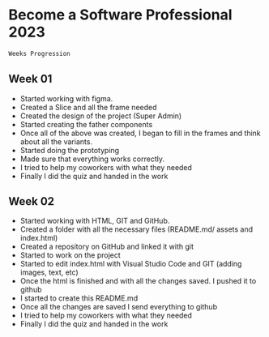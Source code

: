 # Become a Software Professional 2023
```bash
Weeks Progression
```

## Week 01
- Started working with figma.
- Created a Slice and all the frame needed
- Created the design of the project (Super Admin)
- Started creating the father components
- Once all of the above was created, I began to fill in the frames and think about all the variants.
- Started doing the prototyping
- Made sure that everything works correctly.
- I tried to help my coworkers with what they needed
- Finally I did the quiz and handed in the work


## Week 02
- Started working with HTML, GIT and GitHub.
- Created a folder with all the necessary files (README.md/ assets and index.html)
- Created a repository on GitHub and linked it with git
- Started to work on the project 
- Started to edit index.html with Visual Studio Code and GIT (adding images, text, etc)
- Once the html is finished and with all the changes saved. I pushed it to github
- I started to create this README.md
- Once all the changes are saved I send everything to github
- I tried to help my coworkers with what they needed
- Finally I did the quiz and handed in the work
  